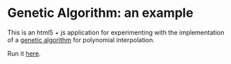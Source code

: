 # Genetic Algorithm: an example
This is an html5 + js application for experimenting with the implementation of a <a href="https://en.wikipedia.org/wiki/Genetic_algorithm" target="_blank">genetic algorithm</a> for polynomial interpolation.

Run it <a href="http://htmlpreview.github.io/?https://github.com/lmari/GA/blob/master/GA.html" target="_blank">here</a>.
